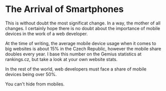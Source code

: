 The Arrival of Smartphones
==========================

This is without doubt the most significat change. In a way, the mother of all
changes. I certainly hope there is no doubt about the importance of mobile
devices in the work of a web developer.

At the time of writing, the average mobile device usage when it comes to big
websites is about 15% in the Czech Republic, however the mobile share doubles
every year. I base this number on the Gemius statistics at rankings.cz, but take
a look at your own website stats.

In the rest of the world, web developers must face a share of mobile devices
being over 50%.

You can't hide from mobiles.
